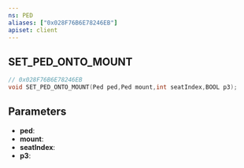 ```yaml
---
ns: PED
aliases: ["0x028F76B6E78246EB"]
apiset: client
---
```

## SET_PED_ONTO_MOUNT

```c
// 0x028F76B6E78246EB
void SET_PED_ONTO_MOUNT(Ped ped,Ped mount,int seatIndex,BOOL p3);
```


## Parameters
* **ped**:
* **mount**:
* **seatIndex**:
* **p3**:



